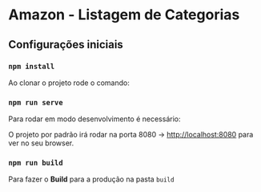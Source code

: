 # Amazon - Listagem de Categorias

## Configurações iniciais

### `npm install`

Ao clonar o projeto rode o comando:

### `npm run serve`

Para rodar em modo desenvolvimento é necessário:

O projeto por padrão irá rodar na porta 8080 -> [http://localhost:8080](http://localhost:8080) para ver no seu browser.

### `npm run build`

Para fazer o **Build** para a produção na pasta `build`

